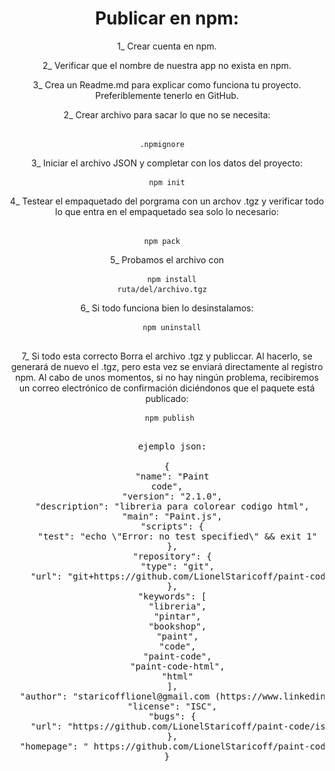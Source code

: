 <div align="center">
  
# Publicar en npm:

1_ Crear cuenta en npm.

2_ Verificar que el nombre de nuestra app no exista en npm.

3_ Crea un Readme.md para explicar como funciona tu proyecto. Preferiblemente tenerlo en GitHub.

2_ Crear archivo para sacar lo que no se necesita: <pre> <code> .npmignore </code> </pre> 

3_ Iniciar el archivo JSON y completar con los datos del proyecto:  <pre> <code> npm init </code> </pre> 

4_ Testear el empaquetado del porgrama con un archov .tgz y verificar todo lo que entra en el empaquetado sea solo lo necesario: <pre> <code> npm pack </code> </pre>

5_ Probamos el archivo con <pre> <code> npm install ruta/del/archivo.tgz  </code> </pre> 

6_ Si todo funciona bien lo desinstalamos: <pre> <code> npm uninstall  </code> </pre> 

7_ Si todo esta correcto Borra el archivo .tgz y publiccar.
Al hacerlo, se generará de nuevo el .tgz, pero esta vez se enviará directamente al registro npm. Al cabo de unos momentos, si no hay ningún problema, recibiremos un correo electrónico de confirmación diciéndonos que el paquete está publicado: <pre> <code>  npm publish  </code> </pre> 

<pre>

  ejemplo json:

{
  "name": "Paint
code",
  "version": "2.1.0",
  "description": "libreria para colorear codigo html",
  "main": "Paint.js",
  "scripts": {
    "test": "echo \"Error: no test specified\" && exit 1"
  },
  "repository": {
    "type": "git",
    "url": "git+https://github.com/LionelStaricoff/paint-code.git#main"
  },
  "keywords": [
    "libreria",
    "pintar",
    "bookshop",
    "paint",
    "code",
    "paint-code",
    "paint-code-html",
    "html"
  ],
  "author": "staricofflionel@gmail.com (https://www.linkedin.com/in/lionel-staricoff/)",
  "license": "ISC",
  "bugs": {
    "url": "https://github.com/LionelStaricoff/paint-code/issues"
  },
  "homepage": " https://github.com/LionelStaricoff/paint-code/tree/main#readme"
}

</pre>


</div>
